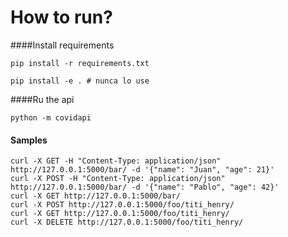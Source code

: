 # How to run?
####Install requirements
```
pip install -r requirements.txt
```
``` 
pip install -e . # nunca lo use
```
####Ru the api
```
python -m covidapi
```  
#### Samples
```
curl -X GET -H "Content-Type: application/json"  http://127.0.0.1:5000/bar/ -d '{"name": "Juan", "age": 21}'
curl -X POST -H "Content-Type: application/json"  http://127.0.0.1:5000/bar/ -d '{"name": "Pablo", "age": 42}'
curl -X GET http://127.0.0.1:5000/bar/
curl -X POST http://127.0.0.1:5000/foo/titi_henry/
curl -X GET http://127.0.0.1:5000/foo/titi_henry/
curl -X DELETE http://127.0.0.1:5000/foo/titi_henry/
```     
